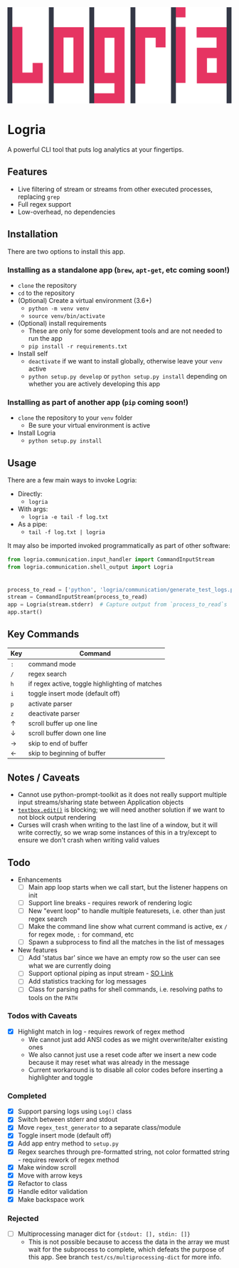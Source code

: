 ![Logria Logo](/branding/logria.png)

# Logria

A powerful CLI tool that puts log analytics at your fingertips.

## Features

- Live filtering of stream or streams from other executed processes, replacing `grep`
- Full regex support
- Low-overhead, no dependencies

## Installation

There are two options to install this app.

### Installing as a standalone app (`brew`, `apt-get`, etc coming soon!)

- `clone` the repository
- `cd` to the repository
- (Optional) Create a virtual environment (3.6+)
  - `python -m venv venv`
  - `source venv/bin/activate`
- (Optional) install requirements
  - These are only for some development tools and are not needed to run the app
  - `pip install -r requirements.txt`
- Install self
  - `deactivate` if we want to install globally, otherwise leave your `venv` active
  - `python setup.py develop` or `python setup.py install` depending on whether you are actively developing this app

### Installing as part of another app (`pip` coming soon!)

- `clone` the repository to your `venv` folder
  - Be sure your virtual environment is active
- Install Logria
  - `python setup.py install`

## Usage

There are a few main ways to invoke Logria:

- Directly:
  - `logria`
- With args:
  - `logria -e tail -f log.txt`
- As a pipe:
  - `tail -f log.txt | logria`

It may also be imported invoked programmatically as part of other software:

```python
from logria.communication.input_handler import CommandInputStream
from logria.communication.shell_output import Logria


process_to_read = ['python', 'logria/communication/generate_test_logs.py']
stream = CommandInputStream(process_to_read)
app = Logria(stream.stderr)  # Capture output from `process_to_read`s `stderr`
app.start()
```

## Key Commands

| Key | Command |
|--|--|
| `:` | command mode |
| `/` | regex search |
| `h` | if regex active, toggle highlighting of matches |
| `i` | toggle insert mode (default off) |
| `p` | activate parser |
| `z` | deactivate parser |
| ↑ | scroll buffer up one line |
| ↓ | scroll buffer down one line |
| → | skip to end of buffer |
| ← | skip to beginning of buffer |

## Notes / Caveats

- Cannot use python-prompt-toolkit as it does not really support multiple input streams/sharing state between Application objects
- [`textbox.edit()`](https://docs.python.org/3/library/curses.html#curses.textpad.Textbox.edit) is blocking; we will need another solution if we want to not block output rendering
- Curses will crash when writing to the last line of a window, but it will write correctly, so we wrap some instances of this in a try/except to ensure we don't crash when writing valid values

## Todo

- Enhancements
    - [ ] Main app loop starts when we call start, but the listener happens on init
    - [ ] Support line breaks - requires rework of rendering logic
    - [ ] New "event loop" to handle multiple featuresets, i.e. other than just regex search
    - [ ] Make the command line show what current command is active, ex `/` for regex mode, `:` for command, etc
    - [ ] Spawn a subprocess to find all the matches in the list of messages
- New features
    - [ ] Add 'status bar' since we have an empty row so the user can see what we are currently doing
    - [ ] Support optional piping as input stream - [SO Link](https://stackoverflow.com/questions/1450393/how-do-you-read-from-stdin)
    - [ ] Add statistics tracking for log messages
    - [ ] Class for parsing paths for shell commands, i.e. resolving paths to tools on the `PATH`

### Todos with Caveats

- [x] Highlight match in log - requires rework of regex method
  - We cannot just add ANSI codes as we might overwrite/alter existing ones
  - We also cannot just use a reset code after we insert a new code because it may reset what was already in the message
  - Current workaround is to disable all color codes before inserting a highlighter and toggle

### Completed

- [x] Support parsing logs using `Log()` class
- [x] Switch between stderr and stdout
- [x] Move `regex_test_generator` to a separate class/module
- [x] Toggle insert mode (default off)
- [x] Add app entry method to `setup.py`
- [x] Regex searches through pre-formatted string, not color formatted string - requires rework of regex method
- [x] Make window scroll
- [x] Move with arrow keys
- [x] Refactor to class
- [x] Handle editor validation
- [x] Make backspace work

### Rejected

- [ ] Multiprocessing manager dict for `{stdout: [], stdin: []}`
  - This is not possible because to access the data in the array we must wait for the subprocess to complete, which defeats the purpose of this app. See branch `test/cs/multiprocessing-dict` for more info.
